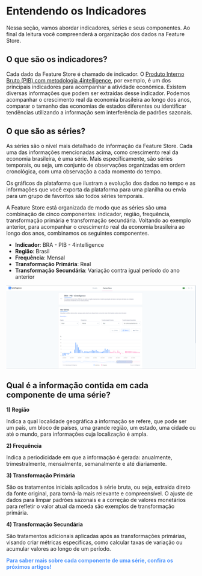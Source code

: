 # Entendendo os Indicadores

Nessa seção, vamos abordar indicadores, séries e seus componentes. Ao final da leitura você compreenderá a organização dos dados na Feature Store.

## O que são os indicadores?

Cada dado da Feature Store é chamado de indicador. O <a href="https://app.4intelligence.ai/feature-store/indicators/BRGDP0081" target="_blank" rel="noreferrer">Produto Interno Bruto (PIB) com metodologia 4intelligence</a>, por exemplo, é um dos principais indicadores para acompanhar a atividade econômica. Existem diversas informações que podem ser extraídas desse indicador. Podemos acompanhar o crescimento real da economia brasileira ao longo dos anos, comparar o tamanho das economias de estados diferentes ou identificar tendências utilizando a informação sem interferência de padrões sazonais.

## O que são as séries?

As séries são o nível mais detalhado de informação da Feature Store. Cada uma das informações mencionadas acima, como crescimento real da economia brasileira, é uma série. Mais específicamente, são séries temporais, ou seja, um conjunto de observações organizadas em ordem cronológica, com uma observação a cada momento do tempo.

Os gráficos da plataforma que ilustram a evolução dos dados no tempo e as informações que você exporta da plataforma para uma planilha ou envia para um grupo de favoritos são todos séries temporais.

A Feature Store está organizada de modo que as séries são uma combinação de cinco componentes: indicador, região, frequência, transformação primária e transformação secundária. Voltando ao exemplo anterior, para acompanhar o crescimento real da economia brasileira ao longo dos anos, combinamos os seguintes componentes.

- **Indicador**: BRA - PIB - 4intelligence
- **Região**: Brasil
- **Frequência**: Mensal
- **Transformação Primária**: Real
- **Transformação Secundária**: Variação contra igual período do ano anterior

![](https://raw.githubusercontent.com/4intelligence/documentation/main/pt-br/feature-store/data-organization/img/serie_pib.png)

## Qual é a informação contida em cada componente de uma série?

**1) Região**

Indica a qual localidade geográfica a informação se refere, que pode ser um país, um bloco de países, uma grande região, um estado, uma cidade ou até o mundo, para informações cuja localização é ampla.

**2) Frequência**

Indica a periodicidade em que a informação é gerada: anualmente, trimestralmente, mensalmente, semanalmente e até diariamente.

**3) Transformação Primária**

São os tratamentos iniciais aplicados à série bruta, ou seja, extraída direto da fonte original, para torná-la mais relevante e compreensível. O ajuste de dados para limpar padrões sazonais e a correção de valores monetários para refletir o valor atual da moeda são exemplos de transformação primária.

**4) Transformação Secundária**

São tratamentos adicionais aplicadas após as transformações primárias, visando criar métricas específicas, como calcular taxas de variação ou acumular valores ao longo de um período.

<style>
blue4i {
  color: #4C94FF;
}
</style>

<blue4i>**Para saber mais sobre cada componente de uma série, confira os próximos artigos!**</blue4i>
